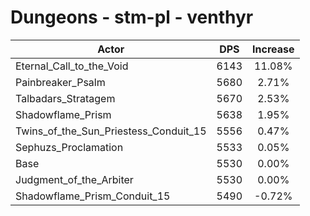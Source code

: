 # Dungeons - stm-pl - venthyr
| Actor | DPS | Increase |
|---|:---:|:---:|
|Eternal_Call_to_the_Void|6143|11.08%|
|Painbreaker_Psalm|5680|2.71%|
|Talbadars_Stratagem|5670|2.53%|
|Shadowflame_Prism|5638|1.95%|
|Twins_of_the_Sun_Priestess_Conduit_15|5556|0.47%|
|Sephuzs_Proclamation|5533|0.05%|
|Base|5530|0.00%|
|Judgment_of_the_Arbiter|5530|0.00%|
|Shadowflame_Prism_Conduit_15|5490|-0.72%|
